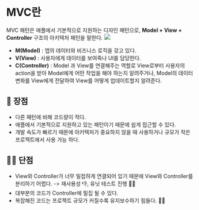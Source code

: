 # MVC란 
MVC 패턴은 애플에서 기본적으로 지원하는 디자인 패턴으로, **Model + View + Controller** 구조의 아키텍처 패턴을 말한다.
<img  src = "https://img1.daumcdn.net/thumb/R1280x0/?scode=mtistory2&fname=https%3A%2F%2Fblog.kakaocdn.net%2Fdn%2FqU4Qr%2FbtqCRyNPNrF%2FN5pTultgaN2g5wb9n34jKK%2Fimg.png"/>

- **M(Model)** : 앱의 데이터와 비즈니스 로직을 갖고 있다.
- **V(View)** : 사용자에게 데이터를 보여죽나 UI를 담당한다.
- **C(Controller)** : Model 과 View를 연결해주는 역할로 View로부터 사용자의 action을 받아 Model에게 어떤 작업을 해야 하는지 알려주거나, Model의 데이터 변화를 View에게 전달하여 View를 어떻게 업데이트할지 알려준다.

## 🤤 장점
- 다른 패턴에 비해 코드량이 적다.
- 애플에서 기본적으로 지원하고 있는 패턴이기 때문에 쉽게 접근할 수 있다.
- 개발 속도가 빠르기 때문에 아키텍처가 중요하지 않을 때 사용하거나 규모가 작은 프로젝트에서 사용 가능 하다.

## 😵‍💫 단점
- View와 Controller가 너무 밀접하게 연결되어 있기 때문에 View와 Controller를 분리하기 어렵다. -> 재사용성 👎, 유닛 테스트 진행 😮‍💨
- 대부분의 코드가 Controller에 밀집 될 수 있다.
- 복잡해진 코드는 프로젝트 규모가 커질수록 유지보수하기 힘들다. 😵‍💫

